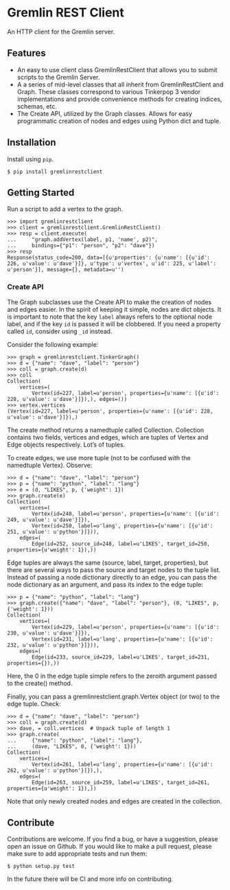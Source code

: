 # Gremlin REST Client
An HTTP client for the Gremlin server.

## Features

* An easy to use client class GremlinRestClient that allows you to submit scripts to the Gremlin Server.
* A a series of mid-level classes that all inherit from GremlinRestClient and Graph. These classes correspond to various Tinkerpop 3 vendor implementations and provide convenience methods for creating indices, schemas, etc.
* The Create API, utilized by the Graph classes. Allows for easy programmatic creation of nodes and edges using Python dict and tuple.

## Installation
Install using `pip`.

```
$ pip install gremlinrestclient
```

## Getting Started
Run a script to add a vertex to the graph.

```
>>> import gremlinrestclient
>>> client = gremlinrestclient.GremlinRestClient()
>>> resp = client.execute(
...     "graph.addVertex(label, p1, 'name', p2)",
...     bindings={"p1": "person", "p2": "dave"})
>>> resp
Response(status_code=200, data=[{u'properties': {u'name': [{u'id': 226, u'value': u'dave'}]}, u'type': u'vertex', u'id': 225, u'label': u'person'}], message={}, metadata=u'')
```

### Create API
The Graph subclasses use the Create API to make the creation of nodes and edges easier. In the spirit of keeping it simple, nodes are dict objects. It is important to note that the key `label` always refers to the optional node label, and if the key `id` is passed it will be clobbered. If you need a property called `id`, consider using `_id` instead.

Consider the following example:

```
>>> graph = gremlinrestclient.TinkerGraph()
>>> d = {"name": "dave", "label": "person"}
>>> coll = graph.create(d)
>>> coll
Collection(
    vertices=(
        Vertex(id=227, label=u'person', properties={u'name': [{u'id': 228, u'value': u'dave'}]}),), edges=())
>>> vertex.vertices
(Vertex(id=227, label=u'person', properties={u'name': [{u'id': 228, u'value': u'dave'}]}),)
```

The create method returns a namedtuple called Collection. Collection contains two fields, vertices and edges, which are tuples of Vertex and Edge objects respectively. Lot’s of tuples.

To create edges, we use more tuple (not to be confused with the namedtuple Vertex). Observe:

```
>>> d = {"name": "dave", "label": "person"}
>>> p = {"name": "python", "label": "lang"}
>>> e = (d, "LIKES", p, {'weight': 1})
>>> graph.create(e)
Collection(
    vertices=(
        Vertex(id=248, label=u'person', properties={u'name': [{u'id': 249, u'value': u'dave'}]}),
        Vertex(id=250, label=u'lang', properties={u'name': [{u'id': 251, u'value': u'python'}]})),
    edges=(
        Edge(id=252, source_id=248, label=u'LIKES', target_id=250, properties={u'weight': 1}),))
```

Edge tuples are always the same (source, label, target, properties), but there are several ways to pass the source and target nodes to the tuple list. Instead of passing a node dictionary directly to an edge, you can pass the node dictionary as an argument, and pass its index to the edge tuple:

```
>>> p = {"name": "python", "label": "lang"}
>>> graph.create({"name": "dave", "label": "person"}, (0, "LIKES", p, {'weight': 1}))
Collection(
    vertices=(
        Vertex(id=229, label=u'person', properties={u'name': [{u'id': 230, u'value': u'dave'}]}),
        Vertex(id=231, label=u'lang', properties={u'name': [{u'id': 232, u'value': u'python'}]})),
    edges=(
        Edge(id=233, source_id=229, label=u'LIKES', target_id=231, properties={}),))
```

Here, the 0 in the edge tuple simple refers to the zeroith argument passed to the create() method.

Finally, you can pass a gremlinrestclient.graph.Vertex object (or two) to the edge tuple. Check:

```
>>> d = {"name": "dave", "label": "person"}
>>> coll = graph.create(d)
>>> dave, = coll.vertices  # Unpack tuple of length 1
>>> graph.create(
...     {"name": "python", "label": "lang"},
...     (dave, "LIKES", 0, {'weight': 1}))
Collection(
    vertices=(
        Vertex(id=261, label=u'lang', properties={u'name': [{u'id': 262, u'value': u'python'}]}),),
    edges=(
        Edge(id=263, source_id=259, label=u'LIKES', target_id=261, properties={u'weight': 1}),))
```

Note that only newly created nodes and edges are created in the collection.

## Contribute

Contributions are welcome. If you find a bug, or have a suggestion, please open an issue on Github. If you would like to make a pull request, please make sure to add appropriate tests and run them:

```
$ python setup.py test
```

In the future there will be CI and more info on contributing.
